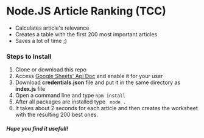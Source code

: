 # Node.JS Article Ranking (TCC)

 - Calculates article's relevance
 - Creates a table with the first 200 most important articles
 - Saves a lot of time ;)

### Steps to Install
1. Clone or download this repo
2. Access [Google Sheets' Api Doc](https://developers.google.com/sheets/api/quickstart/nodejs) and enable it for your user
3. Download **credentials.json** file and put it in the same directory as **index.js** file
4. Open a command line and type ``` npm install ```
5. After all packages are installed type ``` node .```
6. It takes about 2 seconds for each article and then creates the worksheet with the resulting 200 best ones.

##### Hope you find it usefull!